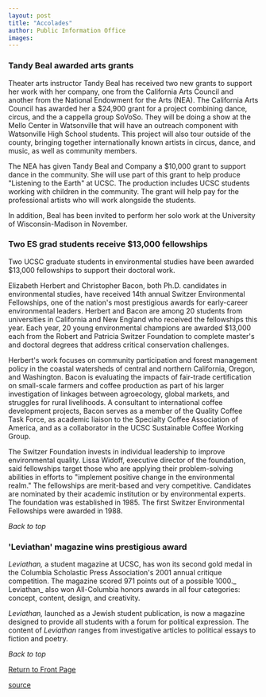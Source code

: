 ```yaml
---
layout: post
title: "Accolades"
author: Public Information Office
images:
---
```


### **Tandy Beal awarded arts grants**

Theater arts instructor Tandy Beal has received two new grants to support her work with her company, one from the California Arts Council and another from the National Endowment for the Arts (NEA). The California Arts Council has awarded her a $24,900 grant for a project combining dance, circus, and the a cappella group SoVoSo. They will be doing a show at the Mello Center in Watsonville that will have an outreach component with Watsonville High School students. This project will also tour outside of the county, bringing together internationally known artists in circus, dance, and music, as well as community members.

The NEA has given Tandy Beal and Company a $10,000 grant to support dance in the community. She will use part of this grant to help produce "Listening to the Earth" at UCSC. The production includes UCSC students working with children in the community. The grant will help pay for the professional artists who will work alongside the students.

In addition, Beal has been invited to perform her solo work at the University of Wisconsin-Madison in November.

### Two ES grad students receive $13,000 fellowships

Two UCSC graduate students in environmental studies have been awarded $13,000 fellowships to support their doctoral work.

Elizabeth Herbert and Christopher Bacon, both Ph.D. candidates in environmental studies, have received 14th annual Switzer Environmental Fellowships, one of the nation's most prestigious awards for early-career environmental leaders. Herbert and Bacon are among 20 students from universities in California and New England who received the fellowships this year. Each year, 20 young environmental champions are awarded $13,000 each from the Robert and Patricia Switzer Foundation to complete master's and doctoral degrees that address critical conservation challenges.

Herbert's work focuses on community participation and forest management policy in the coastal watersheds of central and northern California, Oregon, and Washington. Bacon is evaluating the impacts of fair-trade certification on small-scale farmers and coffee production as part of his larger investigation of linkages between agroecology, global markets, and struggles for rural livelihoods. A consultant to international coffee development projects, Bacon serves as a member of the Quality Coffee Task Force, as academic liaison to the Specialty Coffee Association of America, and as a collaborator in the UCSC Sustainable Coffee Working Group.

The Switzer Foundation invests in individual leadership to improve environmental quality. Lissa Widoff, executive director of the foundation, said fellowships target those who are applying their problem-solving abilities in efforts to "implement positive change in the environmental realm." The fellowships are merit-based and very competitive. Candidates are nominated by their academic institution or by environmental experts. The foundation was established in 1985. The first Switzer Environmental Fellowships were awarded in 1988.

_Back to top_

### 'Leviathan' magazine wins prestigious award

_Leviathan,_ a student magazine at UCSC, has won its second gold medal in the Columbia Scholastic Press Association's 2001 annual critique competition. The magazine scored 971 points out of a possible 1000._ Leviathan_ also won All-Columbia honors awards in all four categories: concept, content, design, and creativity.  
  
_Leviathan,_ launched as a Jewish student publication, is now a magazine designed to provide all students with a forum for political expression. The content of _Leviathan_ ranges from investigative articles to political essays to fiction and poetry.

_Back to top_  
  
[Return to Front Page][1]

[1]: ../../index.html

[source](http://www1.ucsc.edu/currents/01-02/10-22/accolades.html "Permalink to accolades")

